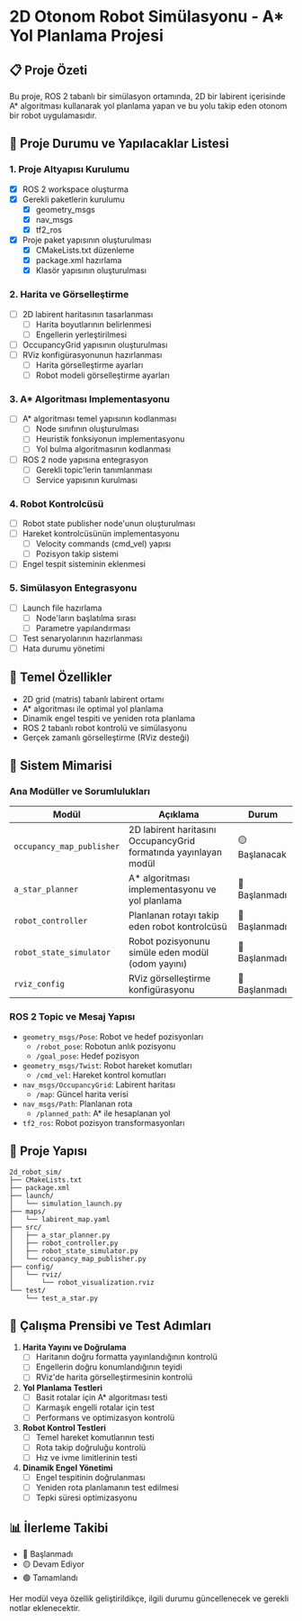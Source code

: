 # 2D Otonom Robot Simülasyonu - A* Yol Planlama Projesi

## 📋 Proje Özeti
Bu proje, ROS 2 tabanlı bir simülasyon ortamında, 2D bir labirent içerisinde A* algoritması kullanarak yol planlama yapan ve bu yolu takip eden otonom bir robot uygulamasıdır.

## 📝 Proje Durumu ve Yapılacaklar Listesi

### 1. Proje Altyapısı Kurulumu
- [x] ROS 2 workspace oluşturma
- [x] Gerekli paketlerin kurulumu
  - [x] geometry_msgs
  - [x] nav_msgs
  - [x] tf2_ros
- [x] Proje paket yapısının oluşturulması
  - [x] CMakeLists.txt düzenleme
  - [x] package.xml hazırlama
  - [x] Klasör yapısının oluşturulması

### 2. Harita ve Görselleştirme
- [ ] 2D labirent haritasının tasarlanması
  - [ ] Harita boyutlarının belirlenmesi
  - [ ] Engellerin yerleştirilmesi
- [ ] OccupancyGrid yapısının oluşturulması
- [ ] RViz konfigürasyonunun hazırlanması
  - [ ] Harita görselleştirme ayarları
  - [ ] Robot modeli görselleştirme ayarları

### 3. A* Algoritması Implementasyonu
- [ ] A* algoritması temel yapısının kodlanması
  - [ ] Node sınıfının oluşturulması
  - [ ] Heuristik fonksiyonun implementasyonu
  - [ ] Yol bulma algoritmasının kodlanması
- [ ] ROS 2 node yapısına entegrasyon
  - [ ] Gerekli topic'lerin tanımlanması
  - [ ] Service yapısının kurulması

### 4. Robot Kontrolcüsü
- [ ] Robot state publisher node'unun oluşturulması
- [ ] Hareket kontrolcüsünün implementasyonu
  - [ ] Velocity commands (cmd_vel) yapısı
  - [ ] Pozisyon takip sistemi
- [ ] Engel tespit sisteminin eklenmesi

### 5. Simülasyon Entegrasyonu
- [ ] Launch file hazırlama
  - [ ] Node'ların başlatılma sırası
  - [ ] Parametre yapılandırması
- [ ] Test senaryolarının hazırlanması
- [ ] Hata durumu yönetimi

## 🎯 Temel Özellikler
- 2D grid (matris) tabanlı labirent ortamı
- A* algoritması ile optimal yol planlama
- Dinamik engel tespiti ve yeniden rota planlama
- ROS 2 tabanlı robot kontrolü ve simülasyonu
- Gerçek zamanlı görselleştirme (RViz desteği)

## 🔧 Sistem Mimarisi

### Ana Modüller ve Sorumlulukları
| Modül | Açıklama | Durum |
|-------|-----------|--------|
| `occupancy_map_publisher` | 2D labirent haritasını OccupancyGrid formatında yayınlayan modül | 🟡 Başlanacak |
| `a_star_planner` | A* algoritması implementasyonu ve yol planlama | 🔴 Başlanmadı |
| `robot_controller` | Planlanan rotayı takip eden robot kontrolcüsü | 🔴 Başlanmadı |
| `robot_state_simulator` | Robot pozisyonunu simüle eden modül (odom yayını) | 🔴 Başlanmadı |
| `rviz_config` | RViz görselleştirme konfigürasyonu | 🔴 Başlanmadı |

### ROS 2 Topic ve Mesaj Yapısı
- `geometry_msgs/Pose`: Robot ve hedef pozisyonları
  - `/robot_pose`: Robotun anlık pozisyonu
  - `/goal_pose`: Hedef pozisyon
- `geometry_msgs/Twist`: Robot hareket komutları
  - `/cmd_vel`: Hareket kontrol komutları
- `nav_msgs/OccupancyGrid`: Labirent haritası
  - `/map`: Güncel harita verisi
- `nav_msgs/Path`: Planlanan rota
  - `/planned_path`: A* ile hesaplanan yol
- `tf2_ros`: Robot pozisyon transformasyonları

## 📁 Proje Yapısı
```
2d_robot_sim/
├── CMakeLists.txt
├── package.xml
├── launch/
│   └── simulation_launch.py
├── maps/
│   └── labirent_map.yaml
├── src/
│   ├── a_star_planner.py
│   ├── robot_controller.py
│   ├── robot_state_simulator.py
│   └── occupancy_map_publisher.py
├── config/
│   └── rviz/
│       └── robot_visualization.rviz
└── test/
    └── test_a_star.py
```

## 🔄 Çalışma Prensibi ve Test Adımları

1. **Harita Yayını ve Doğrulama**
   - [ ] Haritanın doğru formatta yayınlandığının kontrolü
   - [ ] Engellerin doğru konumlandığının teyidi
   - [ ] RViz'de harita görselleştirmesinin kontrolü

2. **Yol Planlama Testleri**
   - [ ] Basit rotalar için A* algoritması testi
   - [ ] Karmaşık engelli rotalar için test
   - [ ] Performans ve optimizasyon kontrolü

3. **Robot Kontrol Testleri**
   - [ ] Temel hareket komutlarının testi
   - [ ] Rota takip doğruluğu kontrolü
   - [ ] Hız ve ivme limitlerinin testi

4. **Dinamik Engel Yönetimi**
   - [ ] Engel tespitinin doğrulanması
   - [ ] Yeniden rota planlamanın test edilmesi
   - [ ] Tepki süresi optimizasyonu

## 📊 İlerleme Takibi
- 🔴 Başlanmadı
- 🟡 Devam Ediyor
- 🟢 Tamamlandı

Her modül veya özellik geliştirildikçe, ilgili durumu güncellenecek ve gerekli notlar eklenecektir.